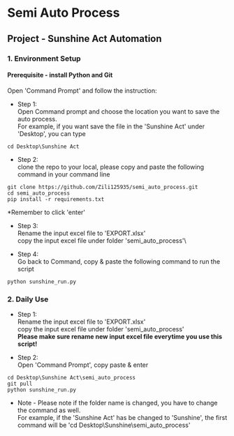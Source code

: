 # Semi Auto Process

## Project - Sunshine Act Automation

### 1. Environment Setup
#### Prerequisite - install Python and Git

Open 'Command Prompt' and follow the instruction:

* Step 1:\
 Open Command prompt and choose the location you want to save the auto process.\
 For example, if you want save the file in the 'Sunshine Act' under 'Desktop', you can type 
```
cd Desktop\Sunshine Act
```
* Step 2:\
 clone the repo to your local, please copy and paste the following command in your command line
```
git clone https://github.com/Zili125935/semi_auto_process.git
cd semi_auto_process
pip install -r requirements.txt
```
*Remember to click 'enter'
* Step 3:\
Rename the input excel file to 'EXPORT.xlsx' \
copy the input excel file under folder 'semi_auto_process'\

* Step 4:\
Go back to Command, copy & paste the following command to run the script
```
python sunshine_run.py
```

### 2. Daily Use
* Step 1:\
Rename the input excel file to 'EXPORT.xlsx'\
copy the input excel file under folder 'semi_auto_process'\
**Please make sure rename new input excel file everytime you use this script!**

* Step 2:\
Open 'Command Prompt', copy paste & enter
```
cd Desktop\Sunshine Act\semi_auto_process
git pull
python sunshine_run.py
```
* Note -
Please note if the folder name is changed, you have to change the command as well.\
For example, if the 'Sunshine Act' has be changed to 'Sunshine', the first command will be 'cd Desktop\Sunshine\semi_auto_process'
